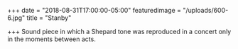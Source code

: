 +++
date = "2018-08-31T17:00:00-05:00"
featuredimage = "/uploads/600-6.jpg"
title = "Stanby"

+++
Sound piece in which a Shepard tone was reproduced in a concert only in the moments between acts.